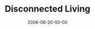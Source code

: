 ---
layout: message
category: message
series: "Hard Wired"
title: "Disconnected Living"
date: 2006-08-20-00-00
message_id: 55
audio: "http://s3.amazonaws.com/crossroads-media/message/audio/Hard_Wired_02_Disconnected_Living_08-20-03_Tome.mp3"
audio-duration: "41:18"
explicit: false
---